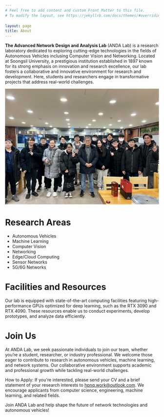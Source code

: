 ```yaml
---
# Feel free to add content and custom Front Matter to this file.
# To modify the layout, see https://jekyllrb.com/docs/themes/#overriding-theme-defaults

layout: page
title: About
---
```

**The Advanced Network Design and Analysis Lab** (ANDA Lab) is a research laboratory dedicated to exploring cutting-edge technologies in the fields of Autonomous Vehicles inclusing Computer Vision and Networking. Located at Soongsil University, a prestigious institution established in 1897 known for its strong emphasis on innovation and research excellence, our lab fosters a collaborative and innovative environment for research and development. Here, students and researchers engage in transformative projects that address real-world challenges.

![ANDA Lab](/images/lab.jpg)


# Research Areas

- Autonomous Vehicles
- Machine Learning
- Computer Vision
- Networking
- Edge/Cloud Computing
- Sensor Networks
- 5G/6G Networks

# Facilities and Resources

Our lab is equipped with state-of-the-art computing facilities featuring high-performance GPUs optimized for deep learning, such as the RTX 3090 and RTX 4090. These resources enable us to conduct experiments, develop prototypes, and analyze data efficiently.

# Join Us
At ANDA Lab, we seek passionate individuals to join our team, whether you’re a student, researcher, or industry professional. We welcome those eager to contribute to research in autonomous vehicles, machine learning, and network systems. Our collaborative environment supports academic and professional growth while tackling real-world challenges.

How to Apply: If you're interested, please send your CV and a brief statement of your research interests to [hpnq.work@outlook.com](mailto:hpnq.work@outlook.com). We encourage applicants from computer science, engineering, machine learning, and related fields.

Join ANDA Lab and help shape the future of network technologies and autonomous vehicles!
